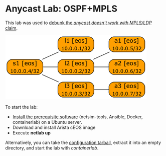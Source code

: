 # Anycast Lab: OSPF+MPLS

This lab was used to [debunk the _anycast doesn't work with MPLS/LDP_ claim](https://blog.ipspace.net/2021/11/anycast-mpls.html).

![Lab topology](MPLS-anycast-ospf-topo.png)

To start the lab:

* [Install the prerequisite software](https://netsim-tools.readthedocs.io/en/latest/install.html#creating-the-lab-environment) (netsim-tools, Ansible, Docker, containerlab) on a Ubuntu server.
* Download and install Arista cEOS image
* Execute **netlab up**

Alternatively, you can take the [configuration tarball](anycast-mpls-ospf.tar.gz), extract it into an empty directory, and start  the lab with *containerlab*.
